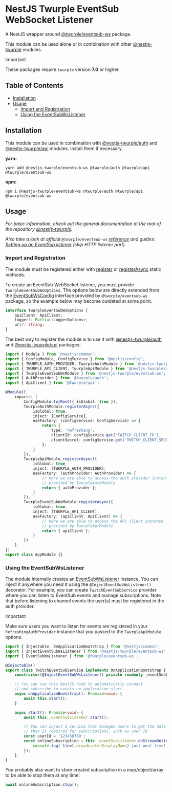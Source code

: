 # NestJS Twurple EventSub WebSocket Listener

A NestJS wrapper around [@twurple/eventsub-ws](https://github.com/twurple/twurple/tree/main/packages/eventsub-ws) package.

This module can be used alone or in combination with other [@nestjs-twurple](https://github.com/stimulcross/nestjs-twurple) modules.

> [!IMPORTANT]
> These packages require `twurple` version **7.0** or higher.

## Table of Contents

-   [Installation](#installation)
-   [Usage](#usage)
    -   [Import and Registration](#import-and-registration)
    -   [Using the EventSubWsListener](#using-the-eventsubwslistener)

## Installation

This module can be used in combination with [@nestjs-twurple/auth](https://github.com/stimulcross/nestjs-twurple/tree/main/packages/auth) and [@nestjs-twurple/api](https://github.com/stimulcross/nestjs-twurple/tree/main/packages/api) modules. Install them if necessary.

**yarn:**

```
yarn add @nestjs-twurple/eventsub-ws @twurple/auth @twurple/api @twurple/eventsub-ws
```

**npm:**

```
npm i @nestjs-twurple/eventsub-ws @twurple/auth @twurple/api @twurple/eventsub-ws
```

## Usage

_For basic information, check out the general documentation at the root of the repository [@nestjs-twurple](https://github.com/stimulcross/nestjs-twurple)._

_Also take a look at official `@twurple/eventsub-ws` [reference](https://twurple.js.org/reference/eventsub-ws) and guides: [Setting up an EventSub listener](https://twurple.js.org/docs/getting-data/eventsub/listener-setup.html) (skip HTTP listener part)._

### Import and Registration

The module must be registered either with [register](https://github.com/stimulcross/nestjs-twurple#sync-module-configuration) or [registerAsync](https://github.com/stimulcross/nestjs-twurple#async-module-configuration) static methods.

To create an EventSub WebSocket listener, you must provide `TwurpleEventSubWsOptions`. The options below are directly extended from the [EventSubWsConfig](https://twurple.js.org/reference/eventsub-ws/interfaces/EventSubWsConfig.html) interface provided by `@twurple/eventsub-ws` package, so the example below may become outdated at some point.

```ts
interface TwurpleEventSubWsOptions {
	apiClient: ApiClient;
	logger?: Partial<LoggerOptions>;
	url?: string;
}
```

The best way to register the module is to use it with [@nestjs-twurple/auth](https://github.com/stimulcross/nestjs-twurple/tree/main/packages/auth) and [@nestjs-twurple/api](https://github.com/stimulcross/nestjs-twurple/tree/main/packages/api) packages:

```ts
import { Module } from '@nestjs/common';
import { ConfigModule, ConfigService } from '@nestjs/config';
import { TWURPLE_AUTH_PROVIDER, TwurpleAuthModule } from '@nestjs-twurple/auth';
import { TWURPLE_API_CLIENT, TwurpleApiModule } from '@nestjs-twurple/api';
import { TwurpleEventSubWsModule } from '@nestjs-twurple/eventsub-ws';
import { AuthProvider } from '@twurple/auth';
import { ApiClient } from '@twurple/api';

@Module({
	imports: [
		ConfigModule.forRoot({ isGlobal: true }),
		TwurpleAuthModule.registerAsync({
			isGlobal: true,
			inject: [ConfigService],
			useFactory: (configService: ConfigService) => {
				return {
					type: 'refreshing',
					clientId: configService.get('TWITCH_CLIENT_ID'),
					clientSecret: configService.get('TWITCH_CLIENT_SECRET')
				};
			}
		}),
		TwurpleApiModule.registerAsync({
			isGlobal: true,
			inject: [TWURPLE_AUTH_PROVIDER],
			useFactory: (authProvider: AuthProvider) => {
				// Here we are able to access the auth provider instance
				// provided by TwurpleAuthModule
				return { authProvider };
			}
		}),
		TwurpleEventSubWsModule.registerAsync({
			isGlobal: true,
			inject: [TWURPLE_API_CLIENT],
			useFactory: (apiClient: ApiClient) => {
				// Here we are able to access the API client instance
				// provided by TwurpleApiModule
				return { apiClient };
			}
		})
	]
})
export class AppModule {}
```

### Using the EventSubWsListener

The module internally creates an [EventSubWsListener](https://twurple.js.org/reference/eventsub-ws/classes/EventSubWsListener.html) instance. You can inject it anywhere you need it using the `@InjectEventSubWsListener()` decorator. For example, you can create `TwitchEventSubService` provider where you can listen to EventSub events and manage subscriptions. Note that before listening to channel events the user(s) must be registered in the auth provider.

> [!IMPORTANT]
> Make sure users you want to listen for events are registered in your `RefreshingAuthProvider` instance that you passed to the `TwurpleApiModule` options.

```ts
import { Injectable, OnApplicationBootstrap } from '@nestjs/common';
import { InjectEventSubWsListener } from '@nestjs-twurple/eventsub-ws';
import { EventSubWsListener } from '@twurple/eventsub-ws';

@Injectable()
export class TwitchEventSubService implements OnApplicationBootstrap {
	constructor(@InjectEventSubWsListener() private readonly _eventSubListener: EventSubWsListener) {}

	// You can use this NestJS hook to automatically connect
	// and subscribe to events on application start
	async onApplicationBootstrap(): Promise<void> {
		await this.start();
	}

	async start(): Promise<void> {
		await this._eventSubListener.start();

		// You can inject a service that manages users to get the data
		// that is required for subscriptions, such as user ID
		const userId = '123456789';
		const onlineSubscription = this._eventSubListener.onStreamOnline(userId, evt => {
			console.log(`${evt.broadcasterDisplayName} just went live!`);
		});
	}
}
```

You probably also want to store created subscription in a map/object/array to be able to stop them at any time:

```ts
await onlineSubscription.stop();
```
